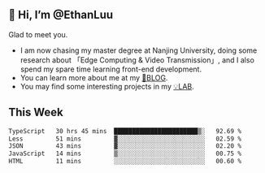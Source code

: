 ## 👋 Hi, I’m @EthanLuu

Glad to meet you.

- I am now chasing my master degree at Nanjing University, doing some research about 「Edge Computing & Video Transmission」, and I also spend my spare time learning front-end development.
- You can learn more about me at my [📝BLOG](https://blog.ethanloo.cn).
- You may find some interesting projects in my [💡LAB](https://lab.ethanloo.cn).

## This Week
<!--START_SECTION:waka-->

```txt
TypeScript   30 hrs 45 mins  ███████████████████████▒░   92.69 %
Less         51 mins         ▓░░░░░░░░░░░░░░░░░░░░░░░░   02.59 %
JSON         43 mins         ▓░░░░░░░░░░░░░░░░░░░░░░░░   02.20 %
JavaScript   14 mins         ▒░░░░░░░░░░░░░░░░░░░░░░░░   00.75 %
HTML         11 mins         ░░░░░░░░░░░░░░░░░░░░░░░░░   00.60 %
```

<!--END_SECTION:waka-->
